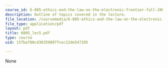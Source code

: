 ```yaml
---
course_id: 6-805-ethics-and-the-law-on-the-electronic-frontier-fall-2005
description: Outline of topics covered in the lecture.
file_location: /coursemedia/6-805-ethics-and-the-law-on-the-electronic-frontier-fall-2005/157ba780cd36359897fcec12de547195_6805_lec5.pdf
file_type: application/pdf
layout: pdf
title: 6805_lec5.pdf
type: course
uid: 157ba780cd36359897fcec12de547195

---
```

None